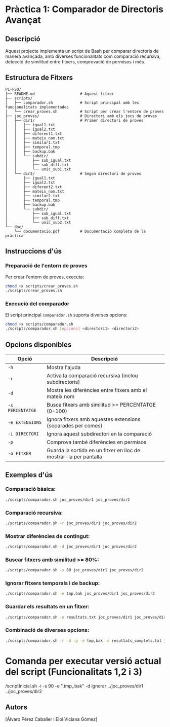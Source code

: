 # Pràctica 1: Comparador de Directoris Avançat

## Descripció
Aquest projecte implementa un script de Bash per comparar directoris de manera avançada, amb diverses funcionalitats com comparació recursiva, detecció de similitud entre fitxers, comprovació de permisos i més.

## Estructura de Fitxers

```
P1-FSO/
├── README.md                    # Aquest fitxer
├── scripts/
│   ├── comparador.sh            # Script principal amb les funcionalitats implementades
│   └── crear_proves.sh          # Script per crear l'entorn de proves
├── joc_proves/                  # Directori amb els jocs de proves
│   ├── dir1/                    # Primer directori de proves
│   │   ├── igual1.txt
│   │   ├── igual2.txt
│   │   ├── diferent1.txt
│   │   ├── mateix_nom.txt
│   │   ├── similar1.txt
│   │   ├── temporal.tmp
│   │   ├── backup.bak
│   │   └── subdir/
│   │       ├── sub_igual.txt
│   │       ├── sub_diff.txt
│   │       └── unic_sub1.txt
│   └── dir2/                    # Segon directori de proves
│       ├── igual1.txt
│       ├── igual2.txt
│       ├── diferent2.txt
│       ├── mateix_nom.txt
│       ├── similar2.txt
│       ├── temporal.tmp
│       ├── backup.bak
│       └── subdir/
│           ├── sub_igual.txt
│           ├── sub_diff.txt
│           └── unic_sub2.txt
└── doc/
    └── documentacio.pdf         # Documentació completa de la pràctica
```

## Instruccions d'ús

### Preparació de l'entorn de proves
Per crear l'entorn de proves, executa:

```bash
chmod +x scripts/crear_proves.sh
./scripts/crear_proves.sh
```

### Execució del comparador
El script principal `comparador.sh` suporta diverses opcions:

```bash
chmod +x scripts/comparador.sh
./scripts/comparador.sh [opcions] <directori1> <directori2>
```

## Opcions disponibles

| Opció | Descripció |
|--------|------------|
| `-h`   | Mostra l'ajuda |
| `-r`   | Activa la comparació recursiva (inclou subdirectoris) |
| `-d`   | Mostra les diferències entre fitxers amb el mateix nom |
| `-s PERCENTATGE` | Busca fitxers amb similitud >= PERCENTATGE (0-100) |
| `-e EXTENSIONS` | Ignora fitxers amb aquestes extensions (separades per comes) |
| `-i DIRECTORI` | Ignora aquest subdirectori en la comparació |
| `-p`   | Comprova també diferències en permisos |
| `-o FITXER` | Guarda la sortida en un fitxer en lloc de mostrar-la per pantalla |

## Exemples d'ús

### Comparació bàsica:
```bash
./scripts/comparador.sh joc_proves/dir1 joc_proves/dir2
```

### Comparació recursiva:
```bash
./scripts/comparador.sh -r joc_proves/dir1 joc_proves/dir2
```

### Mostrar diferències de contingut:
```bash
./scripts/comparador.sh -d joc_proves/dir1 joc_proves/dir2
```

### Buscar fitxers amb similitud >= 80%:
```bash
./scripts/comparador.sh -s 80 joc_proves/dir1 joc_proves/dir2
```

### Ignorar fitxers temporals i de backup:
```bash
./scripts/comparador.sh -e tmp,bak joc_proves/dir1 joc_proves/dir2
```

### Guardar els resultats en un fitxer:
```bash
./scripts/comparador.sh -o resultats.txt joc_proves/dir1 joc_proves/dir2
```

### Combinació de diverses opcions:
```bash
./scripts/comparador.sh -r -d -p -e tmp,bak -o resultats_complets.txt joc_proves/dir1 joc_proves/dir2
```

# Comanda per executar versió actual del script (Funcionalitats 1,2 i 3)
/scriptInicial.sh -i -s 90 -e ".tmp,.bak" -d ignorar ../joc_proves/dir1 ../joc_proves/dir2

## Autors

[Álvaro Pérez Caballer i Eloi Viciana Gómez]



